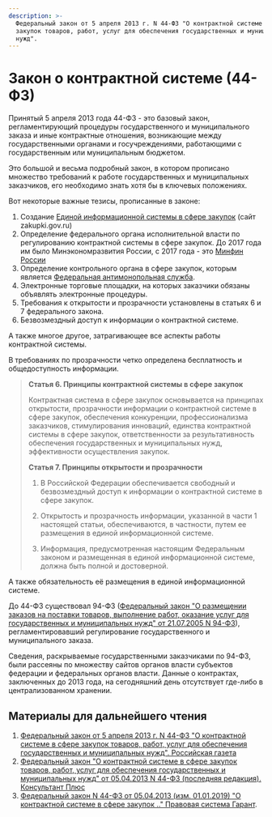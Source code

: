 ```yaml
---
description: >-
  Федеральный закон от 5 апреля 2013 г. N 44-ФЗ "О контрактной системе в сфере
  закупок товаров, работ, услуг для обеспечения государственных и муниципальных
  нужд".
---
```


# Закон о контрактной системе \(44-ФЗ\)

Принятый 5 апреля 2013 года 44-ФЗ - это базовый закон, регламентирующий процедуры государственного и муниципального заказа и иные контрактные отношения, возникающие между государственными органами и госучреждениями, работающими с государственным или муниципальным бюджетом. 

Это большой и весьма подробный закон, в котором прописано множество требований к работе государственных и муниципальных заказчиков, его необходимо знать хотя бы в ключевых положениях. 

Вот некоторые важные тезисы, прописанные в законе:

1. Создание [Единой информационной системы в сфере закупок](../../gis/public/eis.md) \(сайт zakupki.gov.ru\) 
2. Определение  федерального органа исполнительной власти по регулированию контрактной системы в сфере закупок. До 2017 года им было Минэкономразвития России, с 2017 года - это [Минфин России](../../power/fed/bodies/minfin.md)
3. Определение  контрольного органа в сфере закупок, которым является [Федеральная антимонопольная служба](../../power/fed/bodies/fasgov.md).
4. Электронные торговые площадки, на которых заказчики обязаны объявлять электронные процедуры.
5. Требования к открытости и прозрачности установлены в статьях 6 и 7 федерального закона.
6. Безвозмездный доступ к информации о контрактной системе.

А также многое другое, затрагивающее все аспекты работы контрактной системы.

В требованиях по прозрачности четко определена бесплатность и общедоступность информации.

> **Статья 6. Принципы контрактной системы в сфере закупок**
>
> Контрактная система в сфере закупок основывается на принципах открытости, прозрачности информации о контрактной системе в сфере закупок, обеспечения конкуренции, профессионализма заказчиков, стимулирования инноваций, единства контрактной системы в сфере закупок, ответственности за результативность обеспечения государственных и муниципальных нужд, эффективности осуществления закупок.
>
> **Статья 7. Принципы открытости и прозрачности**
>
> 1. В Российской Федерации обеспечивается свободный и безвозмездный доступ к информации о контрактной системе в сфере закупок.
>
> 2. Открытость и прозрачность информации, указанной в части 1 настоящей статьи, обеспечиваются, в частности, путем ее размещения в единой информационной системе.
>
> 3. Информация, предусмотренная настоящим Федеральным законом и размещенная в единой информационной системе, должна быть полной и достоверной.

А также обязательность её размещения в единой информационной системе.

До 44-ФЗ существовал 94-ФЗ \([Федеральный закон "О размещении заказов на поставки товаров, выполнение работ, оказание услуг для государственных и муниципальных нужд" от 21.07.2005 N 94-ФЗ](http://www.consultant.ru/document/cons_doc_LAW_54598/)\), регламентировавший регулирование государственного и муниципального заказа. 

Сведения, раскрываемые государственными заказчиками по 94-ФЗ, были рассеяны по множеству сайтов органов власти субъектов федерации и федеральных органов власти. Данные о контрактах, заключенных до 2013 года, на сегодняшний день отсутствует где-либо в централизованном хранении.

## Материалы для дальнейшего чтения

1. [Федеральный закон от 5 апреля 2013 г. N 44-ФЗ "О контрактной системе в сфере закупок товаров, работ, услуг для обеспечения государственных и муниципальных нужд". Российская газета](https://rg.ru/2013/04/12/goszakupki-dok.html)
2. [Федеральный закон "О контрактной системе в сфере закупок товаров, работ, услуг для обеспечения государственных и муниципальных нужд" от 05.04.2013 N 44-ФЗ \(последняя редакция\). Консультант Плюс](https://www.consultant.ru/document/cons_doc_LAW_144624/)
3. [Федеральный закон N 44-ФЗ от 05.04.2013 \(изм. 01.01.2019\) "О контрактной системе в сфере закупок .." Правовая система Гарант](https://www.gov-zakupki.ru/zakon/44-fz-id126).

